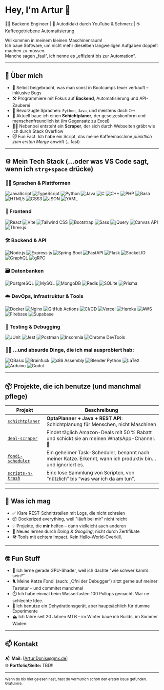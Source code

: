 # Hey, I'm Artur 👋

👨‍💻 Backend Engineer | 🧠 Autodidakt durch YouTube & Schmerz | ☕ Kaffeegetriebene Automatisierung

Willkommen in meinem kleinen Maschinenraum!  
Ich baue Software, um nicht mehr dieselben langweiligen Aufgaben doppelt machen zu müssen.  
Manche sagen „faul“, ich nenne es „effizient bis zur Automation“.

---

## 🧠 Über mich

- 🔨 Selbst beigebracht, was man sonst in Bootcamps teuer verkauft – inklusive Bugs
- 🛠️ Programmiere mit Fokus auf **Backend**, Automatisierung und API-Zauberei
- 🐍 Bevorzugte Sprachen: `Python`, `Java`, und meistens doch `C++`
- 🔄 Aktuell baue ich einen **Schichtplaner**, der gesetzeskonform und menschenfreundlich ist (im Gegensatz zu Excel)
- 🕵️‍♂️ Nebenbei entsteht ein **Scraper**, der sich durch Webseiten gräbt wie ich durch Stack Overflow
- 😼 Fun Fact: Ich habe ein Script, das meine Kaffeemaschine *pünktlich zum ersten Merge* anwirft (…fast)

---

## ⚙️ Mein Tech Stack (…oder was VS Code sagt, wenn ich `strg+space` drücke)

### 👨‍💻 Sprachen & Plattformen

![JavaScript](https://img.shields.io/badge/JavaScript-F7DF1E?style=flat&logo=javascript&logoColor=black)
![TypeScript](https://img.shields.io/badge/TypeScript-007ACC?style=flat&logo=typescript&logoColor=white)
![Python](https://img.shields.io/badge/Python-3776AB?style=flat&logo=python&logoColor=white)
![Java](https://img.shields.io/badge/Java-ED8B00?style=flat&logo=java&logoColor=white)
![C](https://img.shields.io/badge/C-00599C?style=flat&logo=c&logoColor=white)
![C++](https://img.shields.io/badge/C++-00599C?style=flat&logo=c%2B%2B&logoColor=white)
![PHP](https://img.shields.io/badge/PHP-777BB4?style=flat&logo=php&logoColor=white)
![Bash](https://img.shields.io/badge/Bash-4EAA25?style=flat&logo=gnu-bash&logoColor=white)
![HTML5](https://img.shields.io/badge/HTML5-E34F26?style=flat&logo=html5&logoColor=white)
![CSS3](https://img.shields.io/badge/CSS3-1572B6?style=flat&logo=css3&logoColor=white)
![JSON](https://img.shields.io/badge/JSON-000000?style=flat&logo=json&logoColor=white)
![YAML](https://img.shields.io/badge/YAML-000000?style=flat&logo=yaml&logoColor=white)

### 🧱 Frontend

![React](https://img.shields.io/badge/React-20232A?style=flat&logo=react&logoColor=61DAFB)
![Vite](https://img.shields.io/badge/Vite-646CFF?style=flat&logo=vite&logoColor=white)
![Tailwind CSS](https://img.shields.io/badge/TailwindCSS-38B2AC?style=flat&logo=tailwind-css&logoColor=white)
![Bootstrap](https://img.shields.io/badge/Bootstrap-7952B3?style=flat&logo=bootstrap&logoColor=white)
![Sass](https://img.shields.io/badge/Sass-CC6699?style=flat&logo=sass&logoColor=white)
![jQuery](https://img.shields.io/badge/jQuery-0769AD?style=flat&logo=jquery&logoColor=white)
![Canvas API](https://img.shields.io/badge/Canvas_API-black?style=flat)
![Three.js](https://img.shields.io/badge/Three.js-000000?style=flat&logo=three.js&logoColor=white)

### 🛠 Backend & API

![Node.js](https://img.shields.io/badge/Node.js-339933?style=flat&logo=node.js&logoColor=white)
![Express.js](https://img.shields.io/badge/Express.js-000000?style=flat&logo=express&logoColor=white)
![Spring Boot](https://img.shields.io/badge/SpringBoot-6DB33F?style=flat&logo=spring-boot&logoColor=white)
![FastAPI](https://img.shields.io/badge/FastAPI-009688?style=flat&logo=fastapi&logoColor=white)
![Flask](https://img.shields.io/badge/Flask-000000?style=flat&logo=flask&logoColor=white)
![Socket.IO](https://img.shields.io/badge/Socket.IO-010101?style=flat&logo=socket.io&logoColor=white)
![GraphQL](https://img.shields.io/badge/GraphQL-E10098?style=flat&logo=graphql&logoColor=white)
![gRPC](https://img.shields.io/badge/gRPC-0080FF?style=flat)

### 🗃️ Datenbanken

![PostgreSQL](https://img.shields.io/badge/PostgreSQL-4169E1?style=flat&logo=postgresql&logoColor=white)
![MySQL](https://img.shields.io/badge/MySQL-4479A1?style=flat&logo=mysql&logoColor=white)
![MongoDB](https://img.shields.io/badge/MongoDB-47A248?style=flat&logo=mongodb&logoColor=white)
![Redis](https://img.shields.io/badge/Redis-DC382D?style=flat&logo=redis&logoColor=white)
![SQLite](https://img.shields.io/badge/SQLite-003B57?style=flat&logo=sqlite&logoColor=white)
![Prisma](https://img.shields.io/badge/Prisma-2D3748?style=flat&logo=prisma&logoColor=white)

### ☁️ DevOps, Infrastruktur & Tools

![Docker](https://img.shields.io/badge/Docker-2496ED?style=flat&logo=docker&logoColor=white)
![Nginx](https://img.shields.io/badge/Nginx-009639?style=flat&logo=nginx&logoColor=white)
![GitHub Actions](https://img.shields.io/badge/GitHub_Actions-2088FF?style=flat&logo=github-actions&logoColor=white)
![CI/CD](https://img.shields.io/badge/CI/CD-000000?style=flat&logo=github&logoColor=white)
![Vercel](https://img.shields.io/badge/Vercel-000000?style=flat&logo=vercel&logoColor=white)
![Heroku](https://img.shields.io/badge/Heroku-430098?style=flat&logo=heroku&logoColor=white)
![AWS](https://img.shields.io/badge/AWS-232F3E?style=flat&logo=amazon-aws&logoColor=white)
![Firebase](https://img.shields.io/badge/Firebase-FFCA28?style=flat&logo=firebase&logoColor=black)
![Supabase](https://img.shields.io/badge/Supabase-3ECF8E?style=flat&logo=supabase&logoColor=white)

### 🧪 Testing & Debugging

![JUnit](https://img.shields.io/badge/JUnit-25A162?style=flat&logo=java&logoColor=white)
![Jest](https://img.shields.io/badge/Jest-C21325?style=flat&logo=jest&logoColor=white)
![Postman](https://img.shields.io/badge/Postman-FF6C37?style=flat&logo=postman&logoColor=white)
![Insomnia](https://img.shields.io/badge/Insomnia-4000BF?style=flat&logo=insomnia&logoColor=white)
![Chrome DevTools](https://img.shields.io/badge/Chrome--DevTools-4285F4?style=flat&logo=google-chrome&logoColor=white)

### 🧙‍♂️ ...und absurde Dinge, die ich mal ausprobiert hab:

![QBasic](https://img.shields.io/badge/QBasic-000000?style=flat)
![Brainfuck](https://img.shields.io/badge/Brainfuck-grey?style=flat)
![x86 Assembly](https://img.shields.io/badge/x86--ASM-333333?style=flat)
![Blender Python](https://img.shields.io/badge/Blender%20Scripting-F5792A?style=flat&logo=blender&logoColor=white)
![LaTeX](https://img.shields.io/badge/LaTeX-008080?style=flat&logo=latex&logoColor=white)
![Arduino](https://img.shields.io/badge/Arduino-00979D?style=flat&logo=arduino&logoColor=white)
![Godot](https://img.shields.io/badge/Godot-483D8B?style=flat&logo=godot-engine&logoColor=white)

---

## 📦 Projekte, die ich benutze (und manchmal pflege)

| Projekt | Beschreibung |
|--------|--------------|
| [`schichtplaner`](https://github.com/Artur267/schichtplaner) | **OptaPlanner + Java + REST API**: Schichtplanung für Menschen, nicht Maschinen |
| [`deal-scraper`](https://github.com/Artur267/amzndeal-scraper) | Findet täglich Amazon-Deals mit 50 % Rabatt und schickt sie an meinen WhatsApp-Channel. 💸 |
| [`fondi-scheduler`](https://github.com/Artur267/fondi-scheduler) | Ein geheimer Task-Scheduler, benannt nach meiner Katze. Erkennt, wann ich produktiv bin… und ignoriert es. |
| [`scripts-n-trash`](https://github.com/Artur267/scripts-n-trash) | Eine lose Sammlung von Scripten, von “nützlich” bis “was war ich da am tun”. |

---

## 🎯 Was ich mag

- ✅ Klare REST-Schnittstellen mit Logs, die nicht schreien
- 📦 Dockerized everything, weil "läuft bei mir" nicht reicht
- 💡 Projekte, die **mir** helfen – dann vielleicht auch anderen
- 🧪 Neues lernen durch *Doing & Googling*, nicht durch Zertifikate
- 🛠️ Tools mit echtem Impact. Kein Hello-World-Overkill.

---

## 🤓 Fun Stuff

- 🧠 Ich lerne gerade GPU-Shader, weil ich dachte "wie schwer kann’s sein?"  
- 🐈 Meine Katze Fondi (auch: „Ofni der Debugger“) sitzt gerne auf meiner Tastatur – und commitet manchmal
- ⏱️ Ich habe einmal beim Wasserfasten 100 Pullups gemacht. War ne schlechte Idee.
- 🧊 Ich benutze ein Dehydrationsgerät, aber hauptsächlich für dumme Experimente
- 🏔️ Ich fahre seit 20 Jahren MTB – im Winter baue ich Builds, im Sommer Waden

---

## 📫 Kontakt

📬 **Mail:** [Artur.Donis@gmx.de]  
🌐 **Portfolio/Seite:** TBD!! 

---

<sub>Wenn du bis hier gelesen hast, hast du vermutlich schon den ersten Issue gefunden. Gratuliere.</sub>
